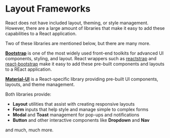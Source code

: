 # Layout Frameworks

React does not have included layout, theming, or style management. However, there are a large amount of libraries that make it easy to add these capabilities to a React application.

Two of these libraries are mentioned below, but there are many more.

__[Bootstrap](https://getbootstrap.com/)__ is one of the most widely used front-end toolkits for advanced UI components, styling, and layout. React wrappers such as [reactstrap](https://reactstrap.github.io/) and [react-bootstrap](https://react-bootstrap.github.io/) make it easy to add these pre-built components and layouts to a REact application.

__[Material-UI](https://material-ui.com/)__ is a React-specific library providing pre-built UI components, layouts, and theme management.

Both libraries provide:

* __Layout__ utilities that assist with creating responsive layouts
* __Form__ inputs that help style and manage simple to complex forms
* __Modal__ and __Toast__ management for pop-ups and notifications
* __Button__ and other interactive components like __Dropdown__ and __Nav__

and much, much more.
